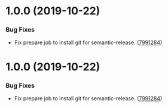 # 1.0.0 (2019-10-22)


### Bug Fixes

* Fix prepare job to install git for semantic-release. ([7991284](https://github.com/rswisteria/useMediaQuery/commit/7991284bf52faadbb2882bb09122c9e2b958c3cf))

# 1.0.0 (2019-10-22)


### Bug Fixes

* Fix prepare job to install git for semantic-release. ([7991284](https://github.com/rswisteria/useMediaQuery/commit/7991284bf52faadbb2882bb09122c9e2b958c3cf))

